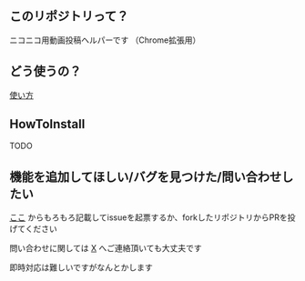 ## このリポジトリって？
ニコニコ用動画投稿ヘルパーです
（Chrome拡張用）

## どう使うの？
[使い方](https://github.com/aisuman198/nicoup/wiki) 

## HowToInstall
TODO

## 機能を追加してほしい/バグを見つけた/問い合わせしたい
[ここ](https://github.com/aisuman198/nicoup/issues/new/choose) からもろもろ記載してissueを起票するか、forkしたリポジトリからPRを投げてください

問い合わせに関しては [X](https://twitter.com/aisu_is_198) へご連絡頂いても大丈夫です

即時対応は難しいですがなんとかします
